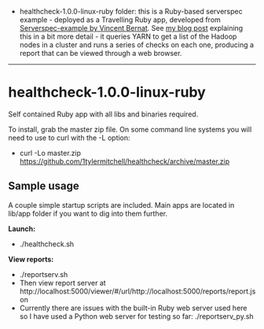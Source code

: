   * healthcheck-1.0.0-linux-ruby folder: this is a Ruby-based serverspec example - deployed as a Travelling Ruby app, developed from [ Serverspec-example by Vincent Bernat](https://github.com/vincentbernat/serverspec-example).  See [my blog post](http://www.makedatauseful.com/serverspec-checks-settings-on-a-hadoop-cluster/) explaining this in a bit more detail - it queries YARN to get a list of the Hadoop nodes in a cluster and runs a series of checks on each one, producing a report that can be viewed through a web browser.
  
----------
# healthcheck-1.0.0-linux-ruby
Self contained Ruby app with all libs and binaries required.

To install, grab the master zip file.  On some command line systems you will need to use to curl with the -L option:

 * curl -Lo master.zip https://github.com/1tylermitchell/healthcheck/archive/master.zip
  
## Sample usage ##
A couple simple startup scripts are included.  Main apps are located in lib/app folder if you want to dig into them further.

**Launch:**

  * ./healthcheck.sh
  
**View reports:**

  * ./reportserv.sh
  * Then view report server at http://localhost:5000/viewer/#/url/http://localhost:5000/reports/report.json 
  * Currently there are issues with the built-in Ruby web server used here so I have used a Python web server for testing so far: ./reportserv_py.sh


